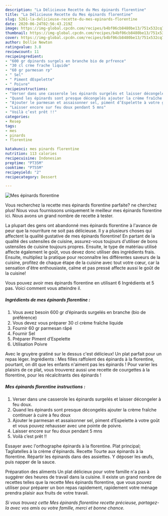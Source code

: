 ```yaml
---
description: "La Délicieuse Recette du Mes épinards florentine"
title: "La Délicieuse Recette du Mes épinards florentine"
slug: 5261-la-delicieuse-recette-du-mes-epinards-florentine
date: 2020-06-24T02:56:43.219Z
image: https://img-global.cpcdn.com/recipes/b4bf06cb8480be13/751x532cq70/mes-epinards-florentine-photo-principale-de-la-recette.jpg
thumbnail: https://img-global.cpcdn.com/recipes/b4bf06cb8480be13/751x532cq70/mes-epinards-florentine-photo-principale-de-la-recette.jpg
cover: https://img-global.cpcdn.com/recipes/b4bf06cb8480be13/751x532cq70/mes-epinards-florentine-photo-principale-de-la-recette.jpg
author: Dollie Newton
ratingvalue: 3.8
reviewcount: 11
recipeingredient:
- "600 gr dpinards surgels en branche bio de prfrence"
- "30 cl crme frache liquide"
- "60 gr parmesan rp"
- " Sel"
- " Piment dEspelette"
- " Poivre"
recipeinstructions:
- "Verser dans une casserole les épinards surgelés et laisser décongeler à feu doux."
- "Quand les épinards sont presque décongelés ajouter la crème fraîche continuer à cuire à feu doux"
- "Ajouter le parmesan et assaisonner sel, piment d’Espelette à votre goût et vous pouvez rehausser avec une pointe de poivre."
- "Laisser encore sur feu doux pendant 5 mns"
- "Voilà c’est prêt !!"
categories:
- Resep
tags:
- mes
- pinards
- florentine

katakunci: mes pinards florentine 
nutrition: 113 calories
recipecuisine: Indonesian
preptime: "PT35M"
cooktime: "PT55M"
recipeyield: "2"
recipecategory: Dessert

---
```



![Mes épinards florentine](https://img-global.cpcdn.com/recipes/b4bf06cb8480be13/751x532cq70/mes-epinards-florentine-photo-principale-de-la-recette.jpg)

Vous recherchez la recette mes épinards florentine parfaite? ne cherchez plus! Nous vous fournissons uniquement le meilleur mes épinards florentine ici. Nous avons un grand nombre de recette à tester.

La plupart des gens ont abandonné mes épinards florentine à l'avance de peur que la nourriture ne soit pas délicieuse. Il y a plusieurs choses qui affectent la qualité gustative de mes épinards florentine! En partant de la qualité des ustensiles de cuisine, assurez-vous toujours d'utiliser de bons ustensiles de cuisine toujours propres. Ensuite, le type de matériau utilisé affecte également le goût, vous devez donc utiliser des ingrédients frais. Ensuite, multipliez la pratique pour reconnaître les différentes saveurs de la cuisine, profitez de chaque étape de la cuisine avec tout votre cœur, car la sensation d'être enthousiaste, calme et pas pressé affecte aussi le goût de la cuisine!

<!--inarticleads1-->

Vous pouvez avoir mes épinards florentine en utilisant 6 Ingrédients et 5 pas. Voici comment vous atteindre il.

##### Ingrédients de mes épinards florentine :

1. Vous avez besoin 600 gr d’épinards surgelés en branche (bio de préférence)
1. Vous devez vous préparer 30 cl crème fraîche liquide
1. Fournir 60 gr parmesan râpé
1. Fournir  Sel
1. Préparer  Piment d’Espelette
1. Utilisation  Poivre


Avec le gruyère gratiné sur le dessus c&#39;est délicieux! Un plat parfait pour un repas léger. Ingrédients : Mes filles raffolent des épinards à la florentine, pourtant, on dit que les enfants n&#39;aiment pas les épinards ! Pour varier les plaisirs de ce plat, vous trouverez aussi une recette de courgettes à la florentine, pour les récalcitrants des épinards ! 

<!--inarticleads2-->

##### Mes épinards florentine instructions :

1. Verser dans une casserole les épinards surgelés et laisser décongeler à feu doux.
1. Quand les épinards sont presque décongelés ajouter la crème fraîche continuer à cuire à feu doux
1. Ajouter le parmesan et assaisonner sel, piment d’Espelette à votre goût et vous pouvez rehausser avec une pointe de poivre.
1. Laisser encore sur feu doux pendant 5 mns
1. Voilà c’est prêt !!


Essayer avec l&#39;orthographe épinards à la florentine. Plat principal; Tagliatelles à la crème d&#39;épinards. Recette Tourte aux épinards à la florentine. Répartir les épinards dans des assiettes. Y déposer les œufs, puis napper de la sauce. 

<!--inarticleads1-->

<p>
Préparation des aliments Un plat délicieux pour votre famille n'a pas à suggérer des heures de travail dans la cuisine. Il existe un grand nombre de recettes telles que la recette Mes épinards florentine, que vous pouvez utiliser pour préparer un bon repas rapidement, rapidement votre ménage prendra plaisir aux fruits de votre travail.
</p>

<p>
<i>Si vous trouvez cette Mes épinards florentine recette précieuse, partagez-la avec vos amis ou votre famille, merci et bonne chance.</i>
</p>
